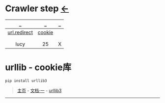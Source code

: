 # Crawler step  [←](../index.md)

| _ | _ | _ |
|:---:|:---:|:---:|
| [url.redirect](https://raw.githubusercontent.com/AmbroseRen/test/master/Data/Python/Crawler/redirect.py) | [cookie](https://raw.githubusercontent.com/AmbroseRen/test/master/Data/Python/Crawler/cookie.py) | []() |
| []() | []() | []() |
| []() | []() | []() |
| lucy | 25 | X |

# urllib - cookie库
```
pip install urllib3
```

> [主页](https://docs.python.org/zh-cn/3.8/library/) - [文档·一](https://docs.python.org/zh-cn/3.8/library/urllib.request.html#module-urllib.request) - [urllib3](https://urllib3.readthedocs.io/en/latest/)

- - -

# 
